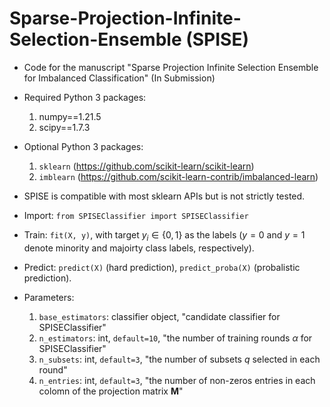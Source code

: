 # Sparse-Projection-Infinite-Selection-Ensemble (SPISE)

* Code for the manuscript "Sparse Projection Infinite Selection Ensemble for Imbalanced Classification" (In Submission)

* Required Python 3 packages:
    1. numpy==1.21.5
    2. scipy==1.7.3

* Optional Python 3 packages: 
    1. `sklearn` (https://github.com/scikit-learn/scikit-learn)
    2. `imblearn` (https://github.com/scikit-learn-contrib/imbalanced-learn)

* SPISE is compatible with most sklearn APIs but is not strictly tested.

* Import: `from SPISEClassifier import SPISEClassifier`

* Train: `fit(X, y)`, with target $y_i \in \{0, 1\}$ as the labels ($y = 0$ and $y = 1$ denote minority and majoirty class labels, respectively). 

* Predict: `predict(X)` (hard prediction), `predict_proba(X)` (probalistic prediction).

* Parameters: 
    1. `base_estimators`: classifier object, "candidate classifier for SPISEClassifier"
    2. `n_estimators`: int, `default=10`, "the number of training rounds $\alpha$ for SPISEClassifier"
    3. `n_subsets`: int, `default=3`, "the number of subsets $q$ selected in each round"
    4. `n_entries`: int, `default=3`, "the number of non-zeros entries in each colomn of the projection matrix $\textbf{M}$"
